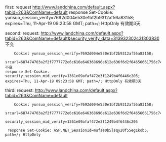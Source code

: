 first:
    request http://www.landchina.com/default.aspx?tabid=263&ComName=default
    response Set-Cookie: yunsuo_session_verify=7692d004e530e1bf2b9312af56a83158; expires=Thu, 11-Apr-19 09:23:58 GMT; path=/; HttpOnly  有效期3天

second:
    request:
        http://www.landchina.com/default.aspx?tabid=263&ComName=default&security_verify_data=313932302c31303830 不变

        Cookie: yunsuo_session_verify=7692d004e530e1bf2b9312af56a83158;
                srcurl=687474703a2f2f7777772e6c616e646368696e612e636f6d2f64656661756c742e617370783f74616269643d32363326436f6d4e616d653d64656661756c74 不变
    response Set-Cookie: security_session_mid_verify=1361e09afaf472e3f1249b4f6446c205; expires=Thu, 11-Apr-19 09:23:58 GMT; path=/; HttpOnly 有效期3天

third:
    request:
        http://www.landchina.com/default.aspx?tabid=263&ComName=default

        Cookie: yunsuo_session_verify=7692d004e530e1bf2b9312af56a83158;
                srcurl=687474703a2f2f7777772e6c616e646368696e612e636f6d2f64656661756c742e617370783f74616269643d32363326436f6d4e616d653d64656661756c74;
                security_session_mid_verify=1361e09afaf472e3f1249b4f6446c205

     response Set-Cookie: ASP.NET_SessionId=mufse0b5lsqy20f55eg1kob5; path=/; HttpOnly
